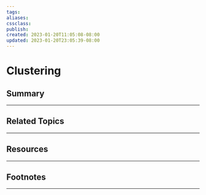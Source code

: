 ```yaml
---
tags:
aliases:
cssclass:
publish:
created: 2023-01-20T11:05:08-08:00
updated: 2023-01-20T23:05:39-08:00
---
```

# Clustering

## Summary

---

## Related Topics

---

## Resources

---

## Footnotes

---